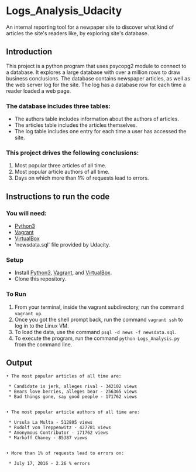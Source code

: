 # Logs_Analysis_Udacity
An internal reporting tool for a newpaper site to discover what kind of articles the site's readers like, by exploring site's database.

## Introduction

This project is a python program that uses psycopg2 module to connect to a database. It explores a large database with over a million rows to draw business conclusions. The database contains newspaper articles, as well as the web server log for the site. The log has a database row for each time a reader loaded a web page.

### The database includes three tables:
* The authors table includes information about the authors of articles.
* The articles table includes the articles themselves.
* The log table includes one entry for each time a user has accessed the site.

### This project drives the following conclusions:
1. Most popular three articles of all time.
2. Most popular article authors of all time.
3. Days on which more than 1% of requests lead to errors.

## Instructions to run the code

### You will need:
* [Python3](https://www.python.org/downloads/)
* [Vagrant](https://www.vagrantup.com/)
* [VirtualBox](https://www.virtualbox.org/wiki/Downloads)
* 'newsdata.sql' file provided by Udacity.

### Setup

* Install [Python3](https://www.python.org/downloads/), [Vagrant](https://www.vagrantup.com/), and [VirtualBox](https://www.virtualbox.org/wiki/Downloads).
* Clone this repository.

### To Run

1. From your terminal, inside the vagrant subdirectory, run the command ``vagrant up``.
2. Once you got the shell prompt back, run the command ``vagrant ssh`` to log in to the Linux VM.
3. To load the data, use the command ``psql -d news -f newsdata.sql``.
4. To execute the program, run the command ``python Logs_Analysis.py`` from the command line.

## Output
```
• The most popular articles of all time are:

 * Candidate is jerk, alleges rival - 342102 views
 * Bears love berries, alleges bear - 256365 views
 * Bad things gone, say good people - 171762 views


• The most popular article authors of all time are:

 * Ursula La Multa - 512805 views
 * Rudolf von Treppenwitz - 427781 views
 * Anonymous Contributor - 171762 views
 * Markoff Chaney - 85387 views


• More than 1% of requests lead to errors on:

 * July 17, 2016 - 2.26 % errors

```
